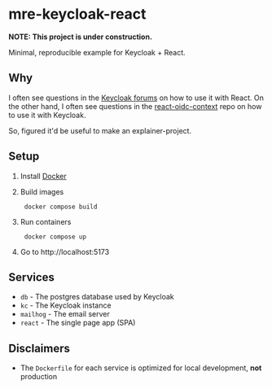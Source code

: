 # mre-keycloak-react

**NOTE: This project is under construction.**

Minimal, reproducible example for Keycloak + React.

## Why

I often see questions in the [Keycloak forums](https://keycloak.discourse.group) on how to use it with React. On the other hand, I often see questions in the [react-oidc-context](https://github.com/authts/react-oidc-context) repo on how to use it with Keycloak.

So, figured it'd be useful to make an explainer-project.

## Setup

1. Install [Docker](https://docs.docker.com/get-docker/)
1. Build images

        docker compose build

1. Run containers

        docker compose up

1. Go to http://localhost:5173

## Services

- `db` - The postgres database used by Keycloak
- `kc` - The Keycloak instance
- `mailhog` - The email server
- `react` - The single page app (SPA)

## Disclaimers

- The `Dockerfile` for each service is optimized for local development, **not** production
